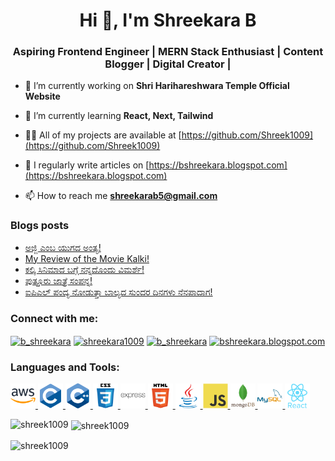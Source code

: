<h1 align="center">Hi 👋, I'm Shreekara B</h1>
<h3 align="center">Aspiring Frontend Engineer | MERN Stack Enthusiast | Content Blogger | Digital Creator |</h3>


- 🔭 I’m currently working on **Shri Harihareshwara Temple Official Website**

- 🌱 I’m currently learning **React, Next, Tailwind**

- 👨‍💻 All of my projects are available at [https://github.com/Shreek1009](https://github.com/Shreek1009)

- 📝 I regularly write articles on [https://bshreekara.blogspot.com](https://bshreekara.blogspot.com)

- 📫 How to reach me **shreekarab5@gmail.com**

### Blogs posts
<!-- BLOG-POST-LIST:START -->
- [ಅಜ್ಜಿ ಎಂಬ ಯುಗದ ಅಂತ್ಯ!](https://bshreekara.blogspot.com/2024/09/a-tribute-to-my-grandmother.html)
- [My Review of the Movie Kalki!](https://bshreekara.blogspot.com/2024/07/kalki-movie-review.html)
- [ಕಲ್ಕಿ ಸಿನಿಮಾದ ಬಗ್ಗೆ ನನ್ನದೊಂದು ವಿಮರ್ಶೆ!](https://bshreekara.blogspot.com/2024/07/blog-post.html)
- [ಪುತ್ತೂರು ಜಾತ್ರೆ ಸಂಪನ್ನ!](https://bshreekara.blogspot.com/2024/04/puttur-jathre-concludes-today.html)
- [ಐಪಿಎಲ್ ಪಂದ್ಯ ನೋಡುತ್ತಾ ಬಾಲ್ಯದ ಸುಂದರ ದಿನಗಳು ನೆನಪಾದಾಗ!](https://bshreekara.blogspot.com/2024/03/childhood-memories-of-summer-vacation.html)
<!-- BLOG-POST-LIST:END -->

<h3 align="left">Connect with me:</h3>
<p align="left">
<a href="https://twitter.com/b_shreekara" target="blank"><img align="center" src="https://raw.githubusercontent.com/rahuldkjain/github-profile-readme-generator/master/src/images/icons/Social/twitter.svg" alt="b_shreekara" height="30" width="40" /></a>
<a href="https://linkedin.com/in/shreekara1009" target="blank"><img align="center" src="https://raw.githubusercontent.com/rahuldkjain/github-profile-readme-generator/master/src/images/icons/Social/linked-in-alt.svg" alt="shreekara1009" height="30" width="40" /></a>
<a href="https://instagram.com/b_shreekara" target="blank"><img align="center" src="https://raw.githubusercontent.com/rahuldkjain/github-profile-readme-generator/master/src/images/icons/Social/instagram.svg" alt="b_shreekara" height="30" width="40" /></a>
<a href="https://bshreekara.blogspot.com" target="blank"><img align="center" src="https://raw.githubusercontent.com/rahuldkjain/github-profile-readme-generator/master/src/images/icons/Social/rss.svg" alt="bshreekara.blogspot.com" height="30" width="40" /></a>
</p>

<h3 align="left">Languages and Tools:</h3>
<p align="left"> <a href="https://aws.amazon.com" target="_blank" rel="noreferrer"> <img src="https://raw.githubusercontent.com/devicons/devicon/master/icons/amazonwebservices/amazonwebservices-original-wordmark.svg" alt="aws" width="40" height="40"/> </a> <a href="https://www.cprogramming.com/" target="_blank" rel="noreferrer"> <img src="https://raw.githubusercontent.com/devicons/devicon/master/icons/c/c-original.svg" alt="c" width="40" height="40"/> </a> <a href="https://www.w3schools.com/cpp/" target="_blank" rel="noreferrer"> <img src="https://raw.githubusercontent.com/devicons/devicon/master/icons/cplusplus/cplusplus-original.svg" alt="cplusplus" width="40" height="40"/> </a> <a href="https://www.w3schools.com/css/" target="_blank" rel="noreferrer"> <img src="https://raw.githubusercontent.com/devicons/devicon/master/icons/css3/css3-original-wordmark.svg" alt="css3" width="40" height="40"/> </a> <a href="https://expressjs.com" target="_blank" rel="noreferrer"> <img src="https://raw.githubusercontent.com/devicons/devicon/master/icons/express/express-original-wordmark.svg" alt="express" width="40" height="40"/> </a> <a href="https://www.w3.org/html/" target="_blank" rel="noreferrer"> <img src="https://raw.githubusercontent.com/devicons/devicon/master/icons/html5/html5-original-wordmark.svg" alt="html5" width="40" height="40"/> </a> <a href="https://www.java.com" target="_blank" rel="noreferrer"> <img src="https://raw.githubusercontent.com/devicons/devicon/master/icons/java/java-original.svg" alt="java" width="40" height="40"/> </a> <a href="https://developer.mozilla.org/en-US/docs/Web/JavaScript" target="_blank" rel="noreferrer"> <img src="https://raw.githubusercontent.com/devicons/devicon/master/icons/javascript/javascript-original.svg" alt="javascript" width="40" height="40"/> </a> <a href="https://www.mongodb.com/" target="_blank" rel="noreferrer"> <img src="https://raw.githubusercontent.com/devicons/devicon/master/icons/mongodb/mongodb-original-wordmark.svg" alt="mongodb" width="40" height="40"/> </a> <a href="https://www.mysql.com/" target="_blank" rel="noreferrer"> <img src="https://raw.githubusercontent.com/devicons/devicon/master/icons/mysql/mysql-original-wordmark.svg" alt="mysql" width="40" height="40"/> </a> <a href="https://nestjs.com/" target="_blank" rel="noreferrer"><a href="https://reactjs.org/" target="_blank" rel="noreferrer"> <img src="https://raw.githubusercontent.com/devicons/devicon/master/icons/react/react-original-wordmark.svg" alt="react" width="40" height="40"/> </a> </p>

<p><img align="left" src="https://github-readme-stats.vercel.app/api/top-langs?username=shreek1009&show_icons=true&locale=en&layout=compact" alt="shreek1009" /></p>

<p>&nbsp;<img align="center" src="https://github-readme-stats.vercel.app/api?username=shreek1009&show_icons=true&locale=en" alt="shreek1009" /></p>

<p><img align="center" src="https://github-readme-streak-stats.herokuapp.com/?user=shreek1009&" alt="shreek1009" /></p>
